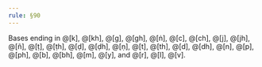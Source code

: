 ```yaml
---
rule: §90
---
```


Bases ending in @[k], @[kh], @[g], @[gh], @[ṅ], @[c], @[ch], @[j], @[jh], @[ñ], @[ṭ], @[ṭh], @[ḍ], @[ḍh], @[ṇ], @[t], @[th], @[d], @[dh], @[n], @[p], @[ph], @[b], @[bh], @[m], @[y], and @[r], @[l], @[v].